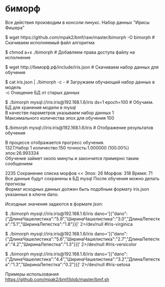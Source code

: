 # биморф
<p>Все действия производим в консоли линукс. Набор данных "Ирисы Фишера"

<p>$ wget https://github.com/mpak2/bmf/raw/master/bimorph -O bimorph # Скачиваем исполняемый файл алгоритма
<p>$ chmod a+x ./bimorph # Добавляем права доступа файлу на исполнение
<p>$ wget http://биморф.рф/include/iris.json # Cкачиваем  набор данных для обучения
<p>$ cat iris.json | ./bimorph -c - # Загружаем обучающий набор данных в модель
<br>-c Очищение БД от старых данных
<p>$ ./bimorph mysql://iris:iris@192.168.1.6/iris ds=1 epoch=100 # Обучаем. БД для хранения модели в mysql
<br>В качестве параметров указываем набор данных 1
<br>Максимального количества эпох для обучения 100

<p>$./bimorph mysql://iris:iris@192.168.1.6/iris # Отображение результатов обучения

<p>В процессе отображается прогресс обучения.
<br>1327.Набор 1 количество:150 точность:1.000000 (100.00%) эпох:26.993334
<br>Обучение займет около минуты и закончится примерно таким сообщением

<p>2235 Сохранение списка морфов << Эпох: 26 Морфов: 318 Время: 71
<br>Все данные будут сохранены в БД mysql После обучения можно делать прогнозы
<br>Формат исходных данных должен быть подобным формату iris.json указанных в ключе dano.

<p>Исходные значения задаются в формате json:

<p>$ ./bimorph mysql://iris:iris@192.168.1.6/iris dano='[{"dano":{"ДлинаЧашелистика":"5.9","ШиринаЧашелистика":"3.0","ДлинаЛепестка":"5.1","ШиринаЛепестка":"1.8"}}]' 2>/dev/null #Iris-virginica
<p>$ ./bimorph mysql://iris:iris@192.168.1.6/iris dano='[{"dano":{"ДлинаЧашелистика":"5.6","ШиринаЧашелистика":"2.7","ДлинаЛепестка":"4.2","ШиринаЛепестка":"1.3"}}]' 2>/dev/null #Iris-versicolor
<p>$ ./bimorph mysql://iris:iris@192.168.1.6/iris dano='[{"dano":{"ДлинаЧашелистика":"4.4","ШиринаЧашелистика":"3.2","ДлинаЛепестка":"1.3","ШиринаЛепестка":"0.2"}}]' 2>/dev/null #Iris-setosa

Примеры использования https://github.com/mpak2/bmf/blob/master/bmf.sh
